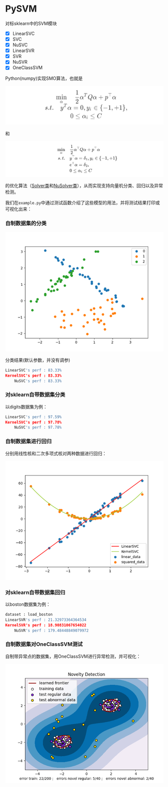 # PySVM

对标sklearn中的SVM模块

- [x] LinearSVC
- [x] SVC
- [x] NuSVC
- [x] LinearSVR
- [x] SVR
- [x] NuSVR
- [x] OneClassSVM

Python(numpy)实现SMO算法，也就是

![opt](src/formula.png)

和

![opt2](src/nu-formula.png)

的优化算法（[Solver类](./solver.py)和[NuSolver类](./solver.py)），从而实现支持向量机分类、回归以及异常检测。

我们在`example.py`中通过测试函数介绍了这些模型的用法，并将测试结果打印或可视化出来：

### 自制数据集的分类

![1](src/1.png)

分类结果(默认参数，并没有调参)

```python
LinearSVC's perf : 83.33%
KernelSVC's perf : 83.33%
    NuSVC's perf : 83.33%
```

### 对sklearn自带数据集分类

以digits数据集为例：

```python
LinearSVC's perf : 97.59%
KernelSVC's perf : 97.78%
    NuSVC's perf : 97.78%
```

### 自制数据集进行回归

分别用线性核和二次多项式核对两种数据进行回归：

![2](src/2.png)

### 对sklearn自带数据集回归

以boston数据集为例：

```python
dataset : load_boston
LinearSVR's perf : 21.32973364364534
KernelSVR's perf : 18.90831067654022
    NuSVR's perf : 179.48448849079972
```

### 自制数据集对OneClassSVM测试

自制带异常点的数据集，用OneClassSVM进行异常检测，并可视化：

![3](src/3.png)
